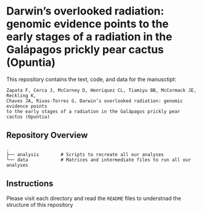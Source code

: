 # Darwin’s overlooked radiation: genomic evidence points to the early stages of a radiation in the Galápagos prickly pear cactus (Opuntia) 

This repository contains the text, code, and data for the manusctipt:

    Zapata F, Cerca J, McCarney D, Henriquez CL, Tiamiyu BB, McCormack JE, Reckling K, 
    Chaves JA, Rivas-Torres G. Darwin’s overlooked radiation: genomic evidence points 
    to the early stages of a radiation in the Galápagos prickly pear cactus (Opuntia) 
    

## Repository Overview

```
.
├── analysis        # Scripts to recreate all our analyses    
└── data            # Matrices and intermediate files to run all our analyses               

```

## Instructions

Please visit each directory and read the `README` files to understnad the structure of this repository
